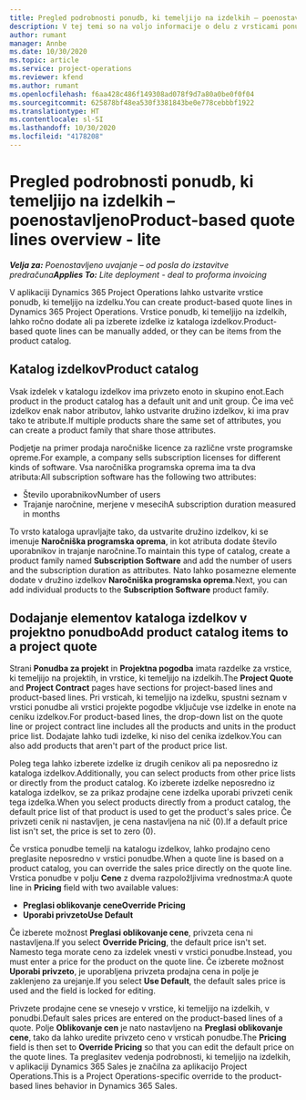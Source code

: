 ```yaml
---
title: Pregled podrobnosti ponudb, ki temeljijo na izdelkih – poenostavljeno
description: V tej temi so na voljo informacije o delu z vrsticami ponudb, ki temeljijo na izdelkih.
author: rumant
manager: Annbe
ms.date: 10/30/2020
ms.topic: article
ms.service: project-operations
ms.reviewer: kfend
ms.author: rumant
ms.openlocfilehash: f6aa428c486f149308ad078f9d7a80a0be0f0f04
ms.sourcegitcommit: 625878bf48ea530f3381843be0e778cebbbf1922
ms.translationtype: HT
ms.contentlocale: sl-SI
ms.lasthandoff: 10/30/2020
ms.locfileid: "4178208"
---
```

# <a name="product-based-quote-lines-overview---lite"></a><span data-ttu-id="568f9-103">Pregled podrobnosti ponudb, ki temeljijo na izdelkih – poenostavljeno</span><span class="sxs-lookup"><span data-stu-id="568f9-103">Product-based quote lines overview - lite</span></span>

<span data-ttu-id="568f9-104">_**Velja za:** Poenostavljeno uvajanje – od posla do izstavitve predračuna_</span><span class="sxs-lookup"><span data-stu-id="568f9-104">_**Applies To:** Lite deployment - deal to proforma invoicing_</span></span>

<span data-ttu-id="568f9-105">V aplikaciji Dynamics 365 Project Operations lahko ustvarite vrstice ponudb, ki temeljijo na izdelku.</span><span class="sxs-lookup"><span data-stu-id="568f9-105">You can create product-based quote lines in Dynamics 365 Project Operations.</span></span> <span data-ttu-id="568f9-106">Vrstice ponudb, ki temeljijo na izdelkih, lahko ročno dodate ali pa izberete izdelke iz kataloga izdelkov.</span><span class="sxs-lookup"><span data-stu-id="568f9-106">Product-based quote lines can be manually added, or they can be items from the product catalog.</span></span>

## <a name="product-catalog"></a><span data-ttu-id="568f9-107">Katalog izdelkov</span><span class="sxs-lookup"><span data-stu-id="568f9-107">Product catalog</span></span>

<span data-ttu-id="568f9-108">Vsak izdelek v katalogu izdelkov ima privzeto enoto in skupino enot.</span><span class="sxs-lookup"><span data-stu-id="568f9-108">Each product in the product catalog has a default unit and unit group.</span></span> <span data-ttu-id="568f9-109">Če ima več izdelkov enak nabor atributov, lahko ustvarite družino izdelkov, ki ima prav tako te atribute.</span><span class="sxs-lookup"><span data-stu-id="568f9-109">If multiple products share the same set of attributes, you can create a product family that share those attributes.</span></span> 

<span data-ttu-id="568f9-110">Podjetje na primer prodaja naročniške licence za različne vrste programske opreme.</span><span class="sxs-lookup"><span data-stu-id="568f9-110">For example, a company sells subscription licenses for different kinds of software.</span></span> <span data-ttu-id="568f9-111">Vsa naročniška programska oprema ima ta dva atributa:</span><span class="sxs-lookup"><span data-stu-id="568f9-111">All subscription software has the following two attributes:</span></span>

- <span data-ttu-id="568f9-112">Število uporabnikov</span><span class="sxs-lookup"><span data-stu-id="568f9-112">Number of users</span></span>
- <span data-ttu-id="568f9-113">Trajanje naročnine, merjene v mesecih</span><span class="sxs-lookup"><span data-stu-id="568f9-113">A subscription duration measured in months</span></span>

<span data-ttu-id="568f9-114">To vrsto kataloga upravljajte tako, da ustvarite družino izdelkov, ki se imenuje **Naročniška programska oprema**, in kot atributa dodate število uporabnikov in trajanje naročnine.</span><span class="sxs-lookup"><span data-stu-id="568f9-114">To maintain this type of catalog, create a product family named **Subscription Software** and add the number of users and the subscription duration as attributes.</span></span> <span data-ttu-id="568f9-115">Nato lahko posamezne elemente dodate v družino izdelkov **Naročniška programska oprema**.</span><span class="sxs-lookup"><span data-stu-id="568f9-115">Next, you can add individual products to the **Subscription Software** product family.</span></span>

## <a name="add-product-catalog-items-to-a-project-quote"></a><span data-ttu-id="568f9-116">Dodajanje elementov kataloga izdelkov v projektno ponudbo</span><span class="sxs-lookup"><span data-stu-id="568f9-116">Add product catalog items to a project quote</span></span>

<span data-ttu-id="568f9-117">Strani **Ponudba za projekt** in **Projektna pogodba** imata razdelke za vrstice, ki temeljijo na projektih, in vrstice, ki temeljijo na izdelkih.</span><span class="sxs-lookup"><span data-stu-id="568f9-117">The **Project Quote** and **Project Contract** pages have sections for project-based lines and product-based lines.</span></span> <span data-ttu-id="568f9-118">Pri vrsticah, ki temeljijo na izdelku, spustni seznam v vrstici ponudbe ali vrstici projekte pogodbe vključuje vse izdelke in enote na ceniku izdelkov.</span><span class="sxs-lookup"><span data-stu-id="568f9-118">For product-based lines, the drop-down list on the quote line or project contract line includes all the products and units in the product price list.</span></span> <span data-ttu-id="568f9-119">Dodajate lahko tudi izdelke, ki niso del cenika izdelkov.</span><span class="sxs-lookup"><span data-stu-id="568f9-119">You can also add products that aren't part of the product price list.</span></span>

<span data-ttu-id="568f9-120">Poleg tega lahko izberete izdelke iz drugih cenikov ali pa neposredno iz kataloga izdelkov.</span><span class="sxs-lookup"><span data-stu-id="568f9-120">Additionally, you can select products from other price lists or directly from the product catalog.</span></span> <span data-ttu-id="568f9-121">Ko izberete izdelke neposredno iz kataloga izdelkov, se za prikaz prodajne cene izdelka uporabi privzeti cenik tega izdelka.</span><span class="sxs-lookup"><span data-stu-id="568f9-121">When you select products directly from a product catalog, the default price list of that product is used to get the product's sales price.</span></span> <span data-ttu-id="568f9-122">Če privzeti cenik ni nastavljen, je cena nastavljena na nič (0).</span><span class="sxs-lookup"><span data-stu-id="568f9-122">If a default price list isn't set, the price is set to zero (0).</span></span>

<span data-ttu-id="568f9-123">Če vrstica ponudbe temelji na katalogu izdelkov, lahko prodajno ceno preglasite neposredno v vrstici ponudbe.</span><span class="sxs-lookup"><span data-stu-id="568f9-123">When a quote line is based on a product catalog, you can override the sales price directly on the quote line.</span></span> <span data-ttu-id="568f9-124">Vrstica ponudbe v polju **Cene** z dvema razpoložljivima vrednostma:</span><span class="sxs-lookup"><span data-stu-id="568f9-124">A quote line in **Pricing** field with two available values:</span></span>

- <span data-ttu-id="568f9-125">**Preglasi oblikovanje cene**</span><span class="sxs-lookup"><span data-stu-id="568f9-125">**Override Pricing**</span></span>
- <span data-ttu-id="568f9-126">**Uporabi privzeto**</span><span class="sxs-lookup"><span data-stu-id="568f9-126">**Use Default**</span></span>

<span data-ttu-id="568f9-127">Če izberete možnost **Preglasi oblikovanje cene**, privzeta cena ni nastavljena.</span><span class="sxs-lookup"><span data-stu-id="568f9-127">If you select **Override Pricing**, the default price isn't set.</span></span> <span data-ttu-id="568f9-128">Namesto tega morate ceno za izdelek vnesti v vrstici ponudbe.</span><span class="sxs-lookup"><span data-stu-id="568f9-128">Instead, you must enter a price for the product on the quote line.</span></span> <span data-ttu-id="568f9-129">Če izberete možnost **Uporabi privzeto**, je uporabljena privzeta prodajna cena in polje je zaklenjeno za urejanje.</span><span class="sxs-lookup"><span data-stu-id="568f9-129">If you select **Use Default**, the default sales price is used and the field is locked for editing.</span></span>

<span data-ttu-id="568f9-130">Privzete prodajne cene se vnesejo v vrstice, ki temeljijo na izdelkih, v ponudbi.</span><span class="sxs-lookup"><span data-stu-id="568f9-130">Default sales prices are entered on the product-based lines of a quote.</span></span> <span data-ttu-id="568f9-131">Polje **Oblikovanje cen** je nato nastavljeno na **Preglasi oblikovanje cene**, tako da lahko uredite privzeto ceno v vrsticah ponudbe.</span><span class="sxs-lookup"><span data-stu-id="568f9-131">The **Pricing** field is then set to **Override Pricing** so that you can edit the default price on the quote lines.</span></span> <span data-ttu-id="568f9-132">Ta preglasitev vedenja podrobnosti, ki temeljijo na izdelkih, v aplikaciji Dynamics 365 Sales je značilna za aplikacijo Project Operations.</span><span class="sxs-lookup"><span data-stu-id="568f9-132">This is a Project Operations-specific override to the product-based lines behavior in Dynamics 365 Sales.</span></span>
